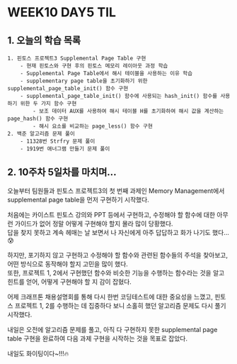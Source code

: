 # WEEK10 DAY5 TIL

## 1. 오늘의 학습 목록
```
1. 핀토스 프로젝트3 Supplemental Page Table 구현
    - 현재 핀토스와 구현 후의 핀토스 메모리 레이아웃 과정 학습
    - Supplemental Page Table에서 해시 테이블을 사용하는 이유 학습
    - supplementary page table을 초기화하기 위한 supplemental_page_table_init() 함수 구현
    - supplemental_page_table_init() 함수에 사용되는 hash_init() 함수를 사용하기 위한 두 가지 함수 구현
        - 보조 데이터 AUX를 사용하여 해시 테이블 H를 초기화하여 해시 값을 계산하는 page_hash() 함수 구현
        - 해시 요소를 비교하는 page_less() 함수 구현
2. 백준 알고리즘 문제 풀이
    - 11328번 Strfry 문제 풀이
    - 1919번 애너그램 만들기 문제 풀이
```

## 2. 10주차 5일차를 마치며...
오늘부터 팀원들과 핀토스 프로젝트3의 첫 번째 과제인 Memory Management에서 supplemental page table을 먼저 구현하기 시작했다.

처음에는 카이스트 핀토스 강의와 PPT 등에서 구현하고, 수정해야 할 함수에 대한 아무런 가이드가 없어 정말 어떻게 구현해야 할지 몰라 많이 당황했다.  
답을 찾지 못하고 계속 헤매는 날 보면서 나 자신에게 아주 답답하고 화가 나기도 했다...😰

하지만, 포기하지 않고 구현하고 수정해야 할 함수와 관련된 함수들의 주석을 찾아보고, 어떤 방식으로 동작해야 할지 고민을 많이 했다.  
또한, 프로젝트 1, 2에서 구현했던 함수와 비슷한 기능을 수행하는 함수라는 것을 알고 힌트를 얻어, 어떻게 구현해야 할 지 감이 잡혔다.

어제 크래프톤 채용설명회를 통해 다시 한번 코딩테스트에 대한 중요성을 느꼈고, 핀토스 프로젝트 1, 2를 수행하는 데 집중하다 보니 소홀히 했던 알고리즘 문제도 다시 풀기 시작했다.

내일은 오전에 알고리즘 문제를 풀고, 아직 다 구현하지 못한 supplemental page table 구현을 완료하여 다음 과제 구현을 시작하는 것을 목표로 잡았다.

내일도 화이팅이다~!!!🔥